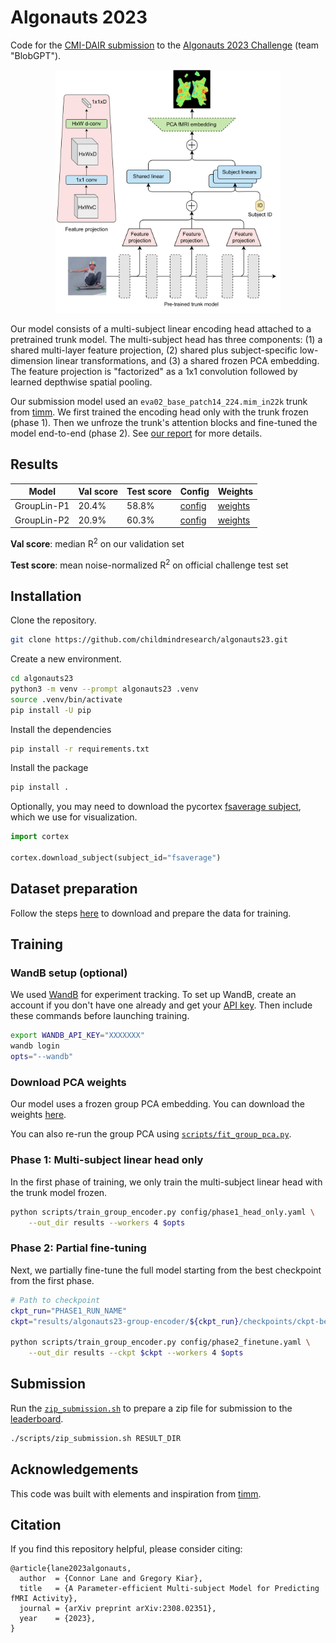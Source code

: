 # Algonauts 2023

Code for the [CMI-DAIR submission](https://arxiv.org/abs/2308.02351) to the [Algonauts 2023 Challenge](http://algonauts.csail.mit.edu/) (team "BlobGPT").

<p align="center">
  <img src=".github/arch.svg" alt="model architecture" width="360">
</p>

Our model consists of a multi-subject linear encoding head attached to a pretrained trunk model. The multi-subject head has three components: (1) a shared multi-layer feature projection, (2) shared plus subject-specific low-dimension linear transformations, and (3) a shared frozen PCA embedding. The feature projection is "factorized" as a 1x1 convolution followed by learned depthwise spatial pooling.

Our submission model used an `eva02_base_patch14_224.mim_in22k` trunk from [timm](https://github.com/huggingface/pytorch-image-models). We first trained the encoding head only with the trunk frozen (phase 1). Then we unfroze the trunk's attention blocks and fine-tuned the model end-to-end (phase 2). See [our report](https://arxiv.org/abs/2308.02351) for more details.

## Results

| Model | Val score | Test score | Config | Weights |
| --- | --- | --- | --- | --- |
| GroupLin-P1 | 20.4% | 58.8% | [config](config/phase1_head_only.yaml) | [weights](https://github.com/childmindresearch/algonauts23/releases/download/v0.1.0/grouplin_phase1.pt) |
| GroupLin-P2 | 20.9% | 60.3% | [config](config/phase2_finetune.yaml) | [weights](https://github.com/childmindresearch/algonauts23/releases/download/v0.1.0/grouplin_phase2.pt) |

**Val score**: median R<sup>2</sup> on our validation set

**Test score**: mean noise-normalized R<sup>2</sup> on official challenge test set

## Installation

Clone the repository.

```bash
git clone https://github.com/childmindresearch/algonauts23.git
```

Create a new environment.

```bash
cd algonauts23
python3 -m venv --prompt algonauts23 .venv
source .venv/bin/activate
pip install -U pip
```

Install the dependencies

```bash
pip install -r requirements.txt
```

Install the package

```bash
pip install .
```

Optionally, you may need to download the pycortex [fsaverage subject](https://figshare.com/articles/dataset/fsaverage_subject_for_pycortex/9916166), which we use for visualization.

```python
import cortex

cortex.download_subject(subject_id="fsaverage")
```

## Dataset preparation

Follow the steps [here](dataset/) to download and prepare the data for training.

## Training

### WandB setup (optional)

We used [WandB](https://wandb.ai/) for experiment tracking. To set up WandB, create an account if you don't have one already and get your [API key](https://docs.wandb.ai/quickstart#common-questions). Then include these commands before launching training.

```bash
export WANDB_API_KEY="XXXXXXX"
wandb login
opts="--wandb"
```

### Download PCA weights

Our model uses a frozen group PCA embedding. You can download the weights [here](https://github.com/childmindresearch/algonauts23/releases/download/v0.1.0/group_pca_d-2048.pt).

You can also re-run the group PCA using [`scripts/fit_group_pca.py`](scripts/fit_group_pca.py).

### Phase 1: Multi-subject linear head only

In the first phase of training, we only train the multi-subject linear head with the trunk model frozen.

```bash
python scripts/train_group_encoder.py config/phase1_head_only.yaml \
    --out_dir results --workers 4 $opts
```

### Phase 2: Partial fine-tuning

Next, we partially fine-tune the full model starting from the best checkpoint from the first phase.

```bash
# Path to checkpoint
ckpt_run="PHASE1_RUN_NAME"
ckpt="results/algonauts23-group-encoder/${ckpt_run}/checkpoints/ckpt-best.pt"

python scripts/train_group_encoder.py config/phase2_finetune.yaml \
    --out_dir results --ckpt $ckpt --workers 4 $opts
```

## Submission

Run the [`zip_submission.sh`](scripts/zip_submission.sh) to prepare a zip file for submission to the [leaderboard](https://codalab.lisn.upsaclay.fr/competitions/9304).

```bash
./scripts/zip_submission.sh RESULT_DIR
```

## Acknowledgements

This code was built with elements and inspiration from [timm](https://github.com/huggingface/pytorch-image-models).

## Citation
If you find this repository helpful, please consider citing:

```
@article{lane2023algonauts,
  author  = {Connor Lane and Gregory Kiar},
  title   = {A Parameter-efficient Multi-subject Model for Predicting fMRI Activity},
  journal = {arXiv preprint arXiv:2308.02351},
  year    = {2023},
}
```
